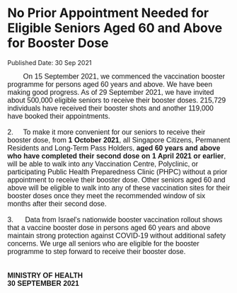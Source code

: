 <html>
    <meta http-equiv="Content-Type" content="text/html; charset=utf-8"/>
    <meta charset="utf-8"/>
    <title>No Prior Appointment Needed for Eligible Seniors Aged 60 and Above for Booster Dose</title>
    <body><h1>No Prior Appointment Needed for Eligible Seniors Aged 60 and Above for Booster Dose</h1>
    <p>Published Date: 30 Sep 2021</p> <span style="font-family: Arial;"><span style="font-size: 16px;">&nbsp; &nbsp; &nbsp; &nbsp; On 15 September 2021, we commenced the vaccination booster programme for persons aged 60 years and above. We have been making good progress. As of 29 September 2021, we have invited about 500,000 eligible seniors to receive their booster doses. 215,729 individuals have received their booster shots and another 119,000 have booked their appointments.<br><br>2.&nbsp; &nbsp; &nbsp;To make it more convenient for our seniors to receive their booster dose, from <strong>1 October 2021</strong>, all Singapore Citizens, Permanent Residents and Long-Term Pass Holders, <strong>aged 60 years and above who have completed their second dose on 1 April 2021 or earlier</strong>, will be able to walk into any Vaccination Centre, Polyclinic, or participating Public Health Preparedness Clinic (PHPC) without a prior appointment to receive their booster dose. Other seniors aged 60 and above will be eligible to walk into any of these vaccination sites for their booster doses once they meet the recommended window of six months after their second dose.<br><br>3.&nbsp; &nbsp; &nbsp; Data from Israel's nationwide booster vaccination rollout shows that a vaccine booster dose in persons aged 60 years and above maintain strong protection against COVID-19 without additional safety concerns. We urge all seniors who are eligible for the booster programme to step forward to receive their booster dose.<br><br><strong><br>MINISTRY OF HEALTH<br>30 SEPTEMBER 2021</strong></span></span><br></body>
</html>